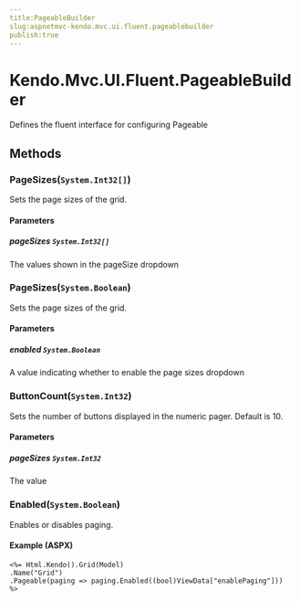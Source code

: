 ```yaml
---
title:PageableBuilder
slug:aspnetmvc-kendo.mvc.ui.fluent.pageablebuilder
publish:true
---
```


# Kendo.Mvc.UI.Fluent.PageableBuilder
Defines the fluent interface for configuring Pageable



## Methods

### PageSizes(`System.Int32[]`)
Sets the page sizes of the grid.


#### Parameters

##### pageSizes `System.Int32[]`
The values shown in the pageSize dropdown





### PageSizes(`System.Boolean`)
Sets the page sizes of the grid.


#### Parameters

##### enabled `System.Boolean`
A value indicating whether to enable the page sizes dropdown





### ButtonCount(`System.Int32`)
Sets the number of buttons displayed in the numeric pager. Default is 10.


#### Parameters

##### pageSizes `System.Int32`
The value





### Enabled(`System.Boolean`)
Enables or disables paging.




#### Example (ASPX)
    <%= Html.Kendo().Grid(Model)
    .Name("Grid")
    .Pageable(paging => paging.Enabled((bool)ViewData["enablePaging"]))
    %>



 
